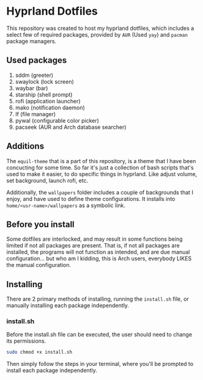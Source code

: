 # Hyprland Dotfiles

This repository was created to host my hyprland dotfiles, which includes a select few of required packages, provided by `AUR` (Used `yay`) and `pacman` package managers.

## Used packages
1. sddm     (greeter)
1. swaylock (lock screen)
1. waybar   (bar)
1. starship (shell prompt)
1. rofi     (application launcher)
1. mako     (notification daemon)
1. lf       (file manager)
1. pywal    (configurable color picker)
1. pacseek  (AUR and Arch database searcher)

## Additions
The `equil-theme` that is a part of this repository, is a theme that I have been concucting for some time. So far it's just a collection of bash scripts that's used to make it easier, to do specific things in hyprland. Like adjust volume, set background, launch rofi, etc.

Additionally, the `wallpapers` folder includes a couple of backgrounds that I enjoy, and have used to define theme configurations. It installs into `home/<usr-name>/wallpapers` as a symbolic link.

## Before you install
Some dotfiles are interlocked, and may result in some functions being limited if not all packages are present. That is, if not all packages are installed, the programs will not function as intended, and are due manual configuration... but who am I kidding, this is Arch users, everybody LIKES the manual configuration.

## Installing
There are 2 primary methods of installing, running the `install.sh` file, or manually installing each package independently.

### install.sh
Before the install.sh file can be executed, the user should need to change its permissions.

```bash
sudo chmod +x install.sh
```

Then simply follow the steps in your terminal, where you'll be prompted to install each package independently.